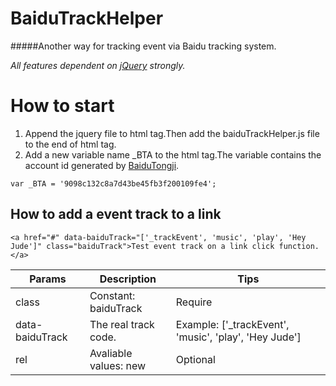 BaiduTrackHelper
================

#####Another way for tracking event via Baidu tracking system.

_All features dependent on [jQuery](http://jquery.com) strongly._

# How to start #
1. Append the jquery file to <head> html tag.Then add the baiduTrackHelper.js file to the end of <body> html tag.
2. Add a new variable name _BTA to the <head> html tag.The variable contains the account id generated by [BaiduTongji](http://tongji.baidu.com).

```
var _BTA = '9098c132c8a7d43be45fb3f200109fe4';
```

## How to add a event track to a link ##
```
<a href="#" data-baiduTrack="['_trackEvent', 'music', 'play', 'Hey Jude']" class="baiduTrack">Test event track on a link click function.</a>
```
Params | Description | Tips
------------ | ------------- | ------------
class | Constant: baiduTrack  | Require
data-baiduTrack | The real track code.  | Example: ['_trackEvent', 'music', 'play', 'Hey Jude']
rel | Avaliable values: new | Optional



